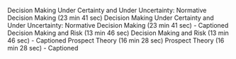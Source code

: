 Decision Making Under Certainty and Under Uncertainty: Normative Decision Making (23 min 41 sec)
Decision Making Under Certainty and Under Uncertainty: Normative Decision Making (23 min 41 sec) - Captioned
Decision Making and Risk (13 min 46 sec)
Decision Making and Risk (13 min 46 sec) - Captioned
Prospect Theory (16 min 28 sec)
Prospect Theory (16 min 28 sec) - Captioned